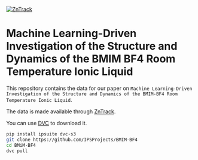[![ZnTrack](https://img.shields.io/badge/Powered%20by-ZnTrack-%23007CB0)](https://zntrack.readthedocs.io/en/latest/)

# Machine Learning-Driven Investigation of the Structure and Dynamics of the BMIM BF4 Room Temperature Ionic Liquid

This repository contains the data for our paper on `Machine Learning-Driven Investigation of the Structure and Dynamics of the BMIM-BF4 Room Temperature Ionic Liquid`.

The data is made available through [ZnTrack](https://github.com/zincware/ZnTrack).

You can use [DVC](https://dvc.org/) to download it.

```bash
pip install ipsuite dvc-s3
git clone https://github.com/IPSProjects/BMIM-BF4
cd BMiM-BF4
dvc pull
```
